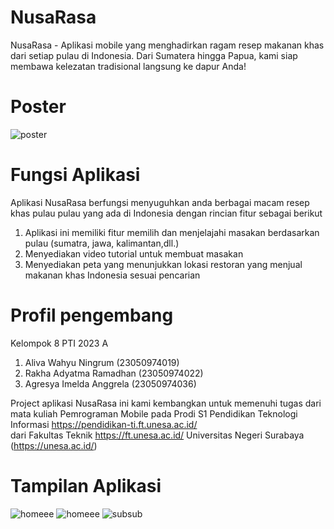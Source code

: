 # NusaRasa
NusaRasa - Aplikasi mobile yang menghadirkan ragam resep makanan khas dari setiap pulau di Indonesia. Dari Sumatera hingga Papua, kami siap membawa kelezatan tradisional langsung ke dapur Anda!

# Poster
![poster](https://github.com/user-attachments/assets/e90802d0-367d-44e3-bfc3-296495538e46)

#  Fungsi Aplikasi
Aplikasi NusaRasa berfungsi menyuguhkan anda berbagai macam resep khas pulau pulau yang ada di Indonesia dengan rincian fitur sebagai berikut
1.	Aplikasi ini memiliki fitur memilih dan menjelajahi masakan berdasarkan pulau (sumatra, jawa, kalimantan,dll.)
2.	Menyediakan video tutorial untuk membuat masakan
3.	Menyediakan peta yang menunjukkan lokasi restoran yang menjual makanan khas Indonesia sesuai pencarian

# Profil pengembang
Kelompok 8 PTI 2023 A
1. Aliva Wahyu Ningrum (23050974019)
2. Rakha Adyatma Ramadhan (23050974022)
3. Agresya Imelda Anggrela (23050974036)

Project aplikasi NusaRasa ini kami kembangkan untuk memenuhi
tugas dari mata kuliah Pemrograman Mobile pada 
Prodi S1 Pendidikan Teknologi Informasi https://pendidikan-ti.ft.unesa.ac.id/  
dari Fakultas Teknik https://ft.unesa.ac.id/ Universitas Negeri Surabaya (https://unesa.ac.id/)

# Tampilan Aplikasi
![homeee](https://github.com/user-attachments/assets/f7830866-e0dd-42e6-a02c-946fd9f3b54b) 
![homeee](https://github.com/user-attachments/assets/f9a27971-b84b-4387-9e36-b18b14464579) 
![subsub](https://github.com/user-attachments/assets/b36af774-fe2e-4047-a39f-945d0338585e)


